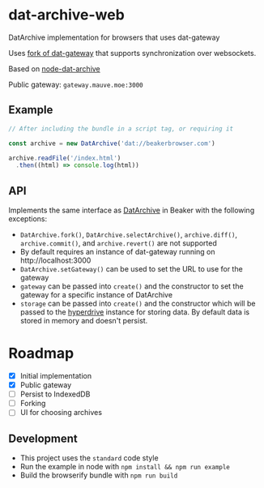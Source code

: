# dat-archive-web
DatArchive implementation for browsers that uses dat-gateway

Uses [fork of dat-gateway](https://github.com/RangerMauve/dat-gateway/tree/websocket-replication) that supports synchronization over websockets.

Based on [node-dat-archive](https://github.com/beakerbrowser/node-dat-archive)

Public gateway: `gateway.mauve.moe:3000`

## Example

```javascript
// After including the bundle in a script tag, or requiring it

const archive = new DatArchive('dat://beakerbrowser.com')

archive.readFile('/index.html')
  .then((html) => console.log(html))
```

## API

Implements the same interface as [DatArchive](https://beakerbrowser.com/docs/apis/dat.html) in Beaker with the following exceptions:

- `DatArchive.fork()`, `DatArchive.selectArchive()`, `archive.diff()`, `archive.commit()`, and `archive.revert()` are not supported
- By default requires an instance of dat-gateway running on http://localhost:3000
- `DatArchive.setGateway()` can be used to set the URL to use for the gateway
- `gateway` can be passed into `create()` and the constructor to set the gateway for a specific instance of DatArchive
- `storage` can be passed into `create()` and the constructor which will be passed to the [hyperdrive](https://github.com/mafintosh/hyperdrive#var-archive--hyperdrivestorage-key-options) instance for storing data. By default data is stored in memory and doesn't persist.

# Roadmap

- [x] Initial implementation
- [x] Public gateway
- [ ] Persist to IndexedDB
- [ ] Forking
- [ ] UI for choosing archives

## Development

- This project uses the `standard` code style
- Run the example in node with `npm install && npm run example`
- Build the browserify bundle with `npm run build`